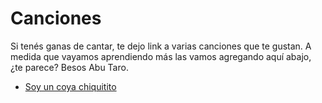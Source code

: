 # Canciones

Si tenés ganas de cantar, te dejo link a varias canciones que te gustan.
A medida que vayamos aprendiendo más las vamos agregando aquí abajo, ¿te parece?
Besos
Abu Taro.

* [Soy un coya chiquitito](./SoyUnCoyaChiquitito.mp3)


